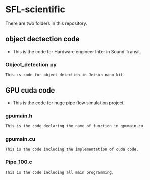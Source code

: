 # SFL-scientific

There are two folders in this repository. 
## object dectection code
  - This is the code for Hardware engineer Inter in Sound Transit.
  ### Object_detection.py 
    This is code for object detection in Jetson nano kit. 
## GPU cuda code
  - This is the code for huge pipe flow simulation project. 
  ### gpumain.h
    This is the code declaring the name of function in gpumain.cu.
  ### gpumain.cu
    This is the code including the implementation of cuda code.
  ### Pipe_100.c
    This is the code including all main programming.





